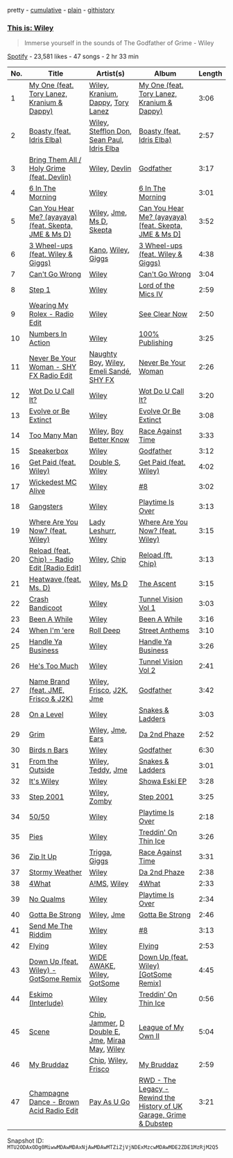 pretty - [cumulative](/playlists/cumulative/37i9dQZF1DXbW9wx2hgf03.md) - [plain](/playlists/plain/37i9dQZF1DXbW9wx2hgf03) - [githistory](https://github.githistory.xyz/mackorone/spotify-playlist-archive/blob/main/playlists/plain/37i9dQZF1DXbW9wx2hgf03)

### [This is: Wiley](https://open.spotify.com/playlist/37i9dQZF1DXbW9wx2hgf03)

> Immerse yourself in the sounds of The Godfather of Grime \- Wiley

[Spotify](https://open.spotify.com/user/spotify) - 23,581 likes - 47 songs - 2 hr 33 min

| No. | Title | Artist(s) | Album | Length |
|---|---|---|---|---|
| 1 | [My One \(feat\. Tory Lanez, Kranium & Dappy\)](https://open.spotify.com/track/3zgKEF4I4ILmTTSBvtiRlJ) | [Wiley](https://open.spotify.com/artist/7k9T7lZlHjRAM1bb0r9Rm3), [Kranium](https://open.spotify.com/artist/1LKo6ZA3RNvKtLa6zDu32S), [Dappy](https://open.spotify.com/artist/4q6hTJmeYXCwp0ivdtoSWA), [Tory Lanez](https://open.spotify.com/artist/2jku7tDXc6XoB6MO2hFuqg) | [My One \(feat\. Tory Lanez, Kranium & Dappy\)](https://open.spotify.com/album/1bE9v4U6xT3MDCh2SPn3jH) | 3:06 |
| 2 | [Boasty \(feat\. Idris Elba\)](https://open.spotify.com/track/7cz506PyIgh2bMN90Mc8Tn) | [Wiley](https://open.spotify.com/artist/7k9T7lZlHjRAM1bb0r9Rm3), [Stefflon Don](https://open.spotify.com/artist/2ExGrw6XpbtUAJHTLtUXUD), [Sean Paul](https://open.spotify.com/artist/3Isy6kedDrgPYoTS1dazA9), [Idris Elba](https://open.spotify.com/artist/0Dc2rdPzleezxhvQhQbXuS) | [Boasty \(feat\. Idris Elba\)](https://open.spotify.com/album/7JoyVaXzxpgTPjkgB8mWk3) | 2:57 |
| 3 | [Bring Them All / Holy Grime \(feat\. Devlin\)](https://open.spotify.com/track/79L8Au1ipSKjIXK2ZggRfP) | [Wiley](https://open.spotify.com/artist/7k9T7lZlHjRAM1bb0r9Rm3), [Devlin](https://open.spotify.com/artist/7Ks3elJhSP20mD04lgiA68) | [Godfather](https://open.spotify.com/album/1F4VaFhSDTVK5uDPXbm42l) | 3:17 |
| 4 | [6 In The Morning](https://open.spotify.com/track/4YiR9feHJinSeppVh4rawD) | [Wiley](https://open.spotify.com/artist/7k9T7lZlHjRAM1bb0r9Rm3) | [6 In The Morning](https://open.spotify.com/album/3SHsQatysIz8DWzoLW3G1r) | 3:01 |
| 5 | [Can You Hear Me? \(ayayaya\) \(feat\. Skepta, JME & Ms D\)](https://open.spotify.com/track/40gQwsrLW23q3VWwXO7GPX) | [Wiley](https://open.spotify.com/artist/7k9T7lZlHjRAM1bb0r9Rm3), [Jme](https://open.spotify.com/artist/4IZLJdhHCqAvT4pjn8TLH5), [Ms D](https://open.spotify.com/artist/0vLuSGSqHYveeNnOt3HwWF), [Skepta](https://open.spotify.com/artist/2p1fiYHYiXz9qi0JJyxBzN) | [Can You Hear Me? \(ayayaya\) \[feat\. Skepta, JME & Ms D\]](https://open.spotify.com/album/3RXrZMSIhU3UOg0cxjIICQ) | 3:52 |
| 6 | [3 Wheel\-ups \(feat\. Wiley & Giggs\)](https://open.spotify.com/track/4xwMnrJdxvwoASWyzNQoLP) | [Kano](https://open.spotify.com/artist/50nN8IFD4xA67fI4jYbLV4), [Wiley](https://open.spotify.com/artist/7k9T7lZlHjRAM1bb0r9Rm3), [Giggs](https://open.spotify.com/artist/3S0tlB4fE7ChxI2pWz8Xip) | [3 Wheel\-ups \(feat\. Wiley & Giggs\)](https://open.spotify.com/album/2RduxHLOLJnCJZv55AYfQo) | 4:38 |
| 7 | [Can't Go Wrong](https://open.spotify.com/track/3oKzl7JMPzEBoOIv2D2HUH) | [Wiley](https://open.spotify.com/artist/7k9T7lZlHjRAM1bb0r9Rm3) | [Can't Go Wrong](https://open.spotify.com/album/0ysSoOtle0I7mBKRWqfwID) | 3:04 |
| 8 | [Step 1](https://open.spotify.com/track/6P6HB69eWnyiSr9ffvn29R) | [Wiley](https://open.spotify.com/artist/7k9T7lZlHjRAM1bb0r9Rm3) | [Lord of the Mics IV](https://open.spotify.com/album/6eOssATUR7GN4dmDzUsExA) | 2:59 |
| 9 | [Wearing My Rolex \- Radio Edit](https://open.spotify.com/track/5liQj4sVRmEEESvvcb64o8) | [Wiley](https://open.spotify.com/artist/7k9T7lZlHjRAM1bb0r9Rm3) | [See Clear Now](https://open.spotify.com/album/6jyCINx0IQwks3MnchgcOR) | 2:50 |
| 10 | [Numbers In Action](https://open.spotify.com/track/1pm5GBaASz8faACQ7LXYJ7) | [Wiley](https://open.spotify.com/artist/7k9T7lZlHjRAM1bb0r9Rm3) | [100% Publishing](https://open.spotify.com/album/4s8TwuHSMEx1Yg3ASdAVhK) | 3:25 |
| 11 | [Never Be Your Woman \- SHY FX Radio Edit](https://open.spotify.com/track/4ymsAGWOmrWYmQ5nbzgeYC) | [Naughty Boy](https://open.spotify.com/artist/1bT7m67vi78r2oqvxrP3X5), [Wiley](https://open.spotify.com/artist/7k9T7lZlHjRAM1bb0r9Rm3), [Emeli Sandé](https://open.spotify.com/artist/7sfgqEdoeBTjd8lQsPT3Cy), [SHY FX](https://open.spotify.com/artist/5oDtp2FC8VqBjTx1aT4P5j) | [Never Be Your Woman](https://open.spotify.com/album/45MaWX9LfJvi8KpGnnadLX) | 2:26 |
| 12 | [Wot Do U Call It?](https://open.spotify.com/track/4AEchoLJtwAqS11yqRer42) | [Wiley](https://open.spotify.com/artist/7k9T7lZlHjRAM1bb0r9Rm3) | [Wot Do U Call It?](https://open.spotify.com/album/25enrYqMk82cWNUrN35B5X) | 3:20 |
| 13 | [Evolve or Be Extinct](https://open.spotify.com/track/0Nwq52Aiow9vNx8eBFyoKV) | [Wiley](https://open.spotify.com/artist/7k9T7lZlHjRAM1bb0r9Rm3) | [Evolve Or Be Extinct](https://open.spotify.com/album/2o0aL0IBINMlOGvJjS2Zw8) | 3:08 |
| 14 | [Too Many Man](https://open.spotify.com/track/2pucr6x078XuZbNLy8N8PA) | [Wiley](https://open.spotify.com/artist/7k9T7lZlHjRAM1bb0r9Rm3), [Boy Better Know](https://open.spotify.com/artist/180XcSBai6RDpuElMcKk2v) | [Race Against Time](https://open.spotify.com/album/3MwtMLG76QHxt3ixMVjUzc) | 3:33 |
| 15 | [Speakerbox](https://open.spotify.com/track/3YRY5W6LylZNFMcFBfjWy3) | [Wiley](https://open.spotify.com/artist/7k9T7lZlHjRAM1bb0r9Rm3) | [Godfather](https://open.spotify.com/album/1F4VaFhSDTVK5uDPXbm42l) | 3:12 |
| 16 | [Get Paid \(feat\. Wiley\)](https://open.spotify.com/track/2YjB6y1dGmA7okAes4r9rf) | [Double S](https://open.spotify.com/artist/2hs495y9Yso0hfotMuVaHC), [Wiley](https://open.spotify.com/artist/7k9T7lZlHjRAM1bb0r9Rm3) | [Get Paid \(feat\. Wiley\)](https://open.spotify.com/album/6DmPgvo38ebi6OgZo11CXv) | 4:02 |
| 17 | [Wickedest MC Alive](https://open.spotify.com/track/6PG5TNJRYxhxf4zapzYM5g) | [Wiley](https://open.spotify.com/artist/7k9T7lZlHjRAM1bb0r9Rm3) | [\#8](https://open.spotify.com/album/1AuhJx1ssKboAdMa5gc4fS) | 3:02 |
| 18 | [Gangsters](https://open.spotify.com/track/0ZKFSIkchY26BiIybn5mTn) | [Wiley](https://open.spotify.com/artist/7k9T7lZlHjRAM1bb0r9Rm3) | [Playtime Is Over](https://open.spotify.com/album/1Bzb6tlpnxrEwajQDM361B) | 3:13 |
| 19 | [Where Are You Now? \(feat\. Wiley\)](https://open.spotify.com/track/0Wfabge2M5GOoVYOMwDe1t) | [Lady Leshurr](https://open.spotify.com/artist/1Bk2KyFVMN5PeyVyDIiLqF), [Wiley](https://open.spotify.com/artist/7k9T7lZlHjRAM1bb0r9Rm3) | [Where Are You Now? \(feat\. Wiley\)](https://open.spotify.com/album/7pbTjqRB7Q67TskqYBFIWK) | 3:15 |
| 20 | [Reload \(feat\. Chip\) \- Radio Edit \[Radio Edit\]](https://open.spotify.com/track/7esvnbCJ4v9v6zvCDEJm0v) | [Wiley](https://open.spotify.com/artist/7k9T7lZlHjRAM1bb0r9Rm3), [Chip](https://open.spotify.com/artist/0tJCNteqwm7LmRZ6KWr8GT) | [Reload \(ft\. Chip\)](https://open.spotify.com/album/5EMqfB9Ne9opqBZMQhSgdJ) | 3:13 |
| 21 | [Heatwave \(feat\. Ms\. D\)](https://open.spotify.com/track/63bsPe8aayiERVIgTV9EBS) | [Wiley](https://open.spotify.com/artist/7k9T7lZlHjRAM1bb0r9Rm3), [Ms D](https://open.spotify.com/artist/0vLuSGSqHYveeNnOt3HwWF) | [The Ascent](https://open.spotify.com/album/7G0kWbJcGHJYNt9rBfq0Wl) | 3:15 |
| 22 | [Crash Bandicoot](https://open.spotify.com/track/5iKIgnGrF7ppfakcW3fFjV) | [Wiley](https://open.spotify.com/artist/7k9T7lZlHjRAM1bb0r9Rm3) | [Tunnel Vision Vol 1](https://open.spotify.com/album/21hZcR8Kuu1LgPe9ZuY5X4) | 3:03 |
| 23 | [Been A While](https://open.spotify.com/track/4x1KKTUbwNjISpyCVJisoD) | [Wiley](https://open.spotify.com/artist/7k9T7lZlHjRAM1bb0r9Rm3) | [Been A While](https://open.spotify.com/album/5BB6czg6tpTiHGdTwJBi5Z) | 3:16 |
| 24 | [When I'm 'ere](https://open.spotify.com/track/4KCcxxtiocJfjeez6gmiJf) | [Roll Deep](https://open.spotify.com/artist/4gpElxNt5pL515njzmZaZG) | [Street Anthems](https://open.spotify.com/album/4NG3Nt7LBArVxmeXPVqmH4) | 3:10 |
| 25 | [Handle Ya Business](https://open.spotify.com/track/2NMIPvfgUgIqMvCwpyHqEN) | [Wiley](https://open.spotify.com/artist/7k9T7lZlHjRAM1bb0r9Rm3) | [Handle Ya Business](https://open.spotify.com/album/2BtE0edf6WVovIiyE0Fdm0) | 3:26 |
| 26 | [He's Too Much](https://open.spotify.com/track/5VGKYDyFvTrSK9Xv4IQIed) | [Wiley](https://open.spotify.com/artist/7k9T7lZlHjRAM1bb0r9Rm3) | [Tunnel Vision Vol 2](https://open.spotify.com/album/48a0HsjjjDbXYNlIY4CQMu) | 2:41 |
| 27 | [Name Brand \(feat\. JME, Frisco & J2K\)](https://open.spotify.com/track/2OTJMSpDi7ijDnsqx7l3NZ) | [Wiley](https://open.spotify.com/artist/7k9T7lZlHjRAM1bb0r9Rm3), [Frisco](https://open.spotify.com/artist/5uefF2o3y9SAAyyM9sT56w), [J2K](https://open.spotify.com/artist/1KBzuqs6c8Es36k0Si1dDx), [Jme](https://open.spotify.com/artist/4IZLJdhHCqAvT4pjn8TLH5) | [Godfather](https://open.spotify.com/album/1F4VaFhSDTVK5uDPXbm42l) | 3:42 |
| 28 | [On a Level](https://open.spotify.com/track/7tZ8W21C20ukqw3hvMtwic) | [Wiley](https://open.spotify.com/artist/7k9T7lZlHjRAM1bb0r9Rm3) | [Snakes & Ladders](https://open.spotify.com/album/2OxZfGHTH7FSMENFk5Cuxm) | 3:03 |
| 29 | [Grim](https://open.spotify.com/track/4O94V1xVSRSVC43odSduNG) | [Wiley](https://open.spotify.com/artist/7k9T7lZlHjRAM1bb0r9Rm3), [Jme](https://open.spotify.com/artist/4IZLJdhHCqAvT4pjn8TLH5), [Ears](https://open.spotify.com/artist/18TqEY0zsHOM3CgZLtXTzU) | [Da 2nd Phaze](https://open.spotify.com/album/7BxDXrZzkC57VyU97UrsBr) | 2:52 |
| 30 | [Birds n Bars](https://open.spotify.com/track/6KW66PXtWIUhFwGFJmAMtE) | [Wiley](https://open.spotify.com/artist/7k9T7lZlHjRAM1bb0r9Rm3) | [Godfather](https://open.spotify.com/album/1F4VaFhSDTVK5uDPXbm42l) | 6:30 |
| 31 | [From the Outside](https://open.spotify.com/track/2AilToXG4IKXDDC1yM6TOy) | [Wiley](https://open.spotify.com/artist/7k9T7lZlHjRAM1bb0r9Rm3), [Teddy](https://open.spotify.com/artist/1f1KZHtvovGo026NgJQKLm), [Jme](https://open.spotify.com/artist/4IZLJdhHCqAvT4pjn8TLH5) | [Snakes & Ladders](https://open.spotify.com/album/6d3jMEgV42aMX4XsWZ2g67) | 3:01 |
| 32 | [It's Wiley](https://open.spotify.com/track/5NsH4obL4xdYTmqKHtgXqf) | [Wiley](https://open.spotify.com/artist/7k9T7lZlHjRAM1bb0r9Rm3) | [Showa Eski EP](https://open.spotify.com/album/3IxAESIJ2S4XHpLizYMVTN) | 3:28 |
| 33 | [Step 2001](https://open.spotify.com/track/0nwcFkvS97Ex6BGLUBBCS6) | [Wiley](https://open.spotify.com/artist/7k9T7lZlHjRAM1bb0r9Rm3), [Zomby](https://open.spotify.com/artist/0e1hn6R8UCfLkpHINwAyXR) | [Step 2001](https://open.spotify.com/album/4W7denxtvlnADNoRDwM3Ep) | 3:25 |
| 34 | [50/50](https://open.spotify.com/track/0D9LGPwzXCFkJ9sdmMRIWv) | [Wiley](https://open.spotify.com/artist/7k9T7lZlHjRAM1bb0r9Rm3) | [Playtime Is Over](https://open.spotify.com/album/1Bzb6tlpnxrEwajQDM361B) | 2:18 |
| 35 | [Pies](https://open.spotify.com/track/3uhkgElKj6LU06q2kiOuKA) | [Wiley](https://open.spotify.com/artist/7k9T7lZlHjRAM1bb0r9Rm3) | [Treddin' On Thin Ice](https://open.spotify.com/album/2wAz8EwQtxOuO7jK6KKxup) | 3:26 |
| 36 | [Zip It Up](https://open.spotify.com/track/6QfrRIkjOEMvWWHXjQ1TxU) | [Trigga](https://open.spotify.com/artist/4LqFJ98PEA7gIrRtviMUmb), [Giggs](https://open.spotify.com/artist/3S0tlB4fE7ChxI2pWz8Xip) | [Race Against Time](https://open.spotify.com/album/2HJWUYQJSKgpZ4XlqW19jW) | 3:31 |
| 37 | [Stormy Weather](https://open.spotify.com/track/5bNpFncCi9sZRYtwUXeF9t) | [Wiley](https://open.spotify.com/artist/7k9T7lZlHjRAM1bb0r9Rm3) | [Da 2nd Phaze](https://open.spotify.com/album/7BxDXrZzkC57VyU97UrsBr) | 2:38 |
| 38 | [4What](https://open.spotify.com/track/0rvJvfOxc6Tkk2CIrjMIxZ) | [A!MS](https://open.spotify.com/artist/4kRfa7RBzBu7mxeWo3FkOe), [Wiley](https://open.spotify.com/artist/7k9T7lZlHjRAM1bb0r9Rm3) | [4What](https://open.spotify.com/album/4niMN7dd9QwqpAcaPEaqdE) | 2:33 |
| 39 | [No Qualms](https://open.spotify.com/track/5puv7YHGKn8D4MIA2ihDI8) | [Wiley](https://open.spotify.com/artist/7k9T7lZlHjRAM1bb0r9Rm3) | [Playtime Is Over](https://open.spotify.com/album/1Bzb6tlpnxrEwajQDM361B) | 2:34 |
| 40 | [Gotta Be Strong](https://open.spotify.com/track/3LnMXYYTsspOk14VwtOibC) | [Wiley](https://open.spotify.com/artist/7k9T7lZlHjRAM1bb0r9Rm3), [Jme](https://open.spotify.com/artist/4IZLJdhHCqAvT4pjn8TLH5) | [Gotta Be Strong](https://open.spotify.com/album/59H9TTTm0m32z7O99YiARX) | 2:46 |
| 41 | [Send Me The Riddim](https://open.spotify.com/track/1efFKa8kCzYtKwrINT5oeX) | [Wiley](https://open.spotify.com/artist/7k9T7lZlHjRAM1bb0r9Rm3) | [\#8](https://open.spotify.com/album/36r5lIByqBgLNerT7LKa9B) | 3:13 |
| 42 | [Flying](https://open.spotify.com/track/3r2NGkULeJojItRRNK9hke) | [Wiley](https://open.spotify.com/artist/7k9T7lZlHjRAM1bb0r9Rm3) | [Flying](https://open.spotify.com/album/4hNmxiiwsR42M81MTYrZAW) | 2:53 |
| 43 | [Down Up \(feat\. Wiley\) \- GotSome Remix](https://open.spotify.com/track/0LxcixQLeBOHS3UCiqRBWp) | [WiDE AWAKE](https://open.spotify.com/artist/7bKJsFgjE6XoO5fDhTCCqX), [Wiley](https://open.spotify.com/artist/7k9T7lZlHjRAM1bb0r9Rm3), [GotSome](https://open.spotify.com/artist/5eALE6GKSAiBNMyqpsqoeX) | [Down Up \(feat\. Wiley\) \[GotSome Remix\]](https://open.spotify.com/album/2r0ljt0kiHmVQlz8AK0nET) | 4:45 |
| 44 | [Eskimo \(Interlude\)](https://open.spotify.com/track/7M9rTCJmE9q0VSIKedJlTy) | [Wiley](https://open.spotify.com/artist/7k9T7lZlHjRAM1bb0r9Rm3) | [Treddin' On Thin Ice](https://open.spotify.com/album/2wAz8EwQtxOuO7jK6KKxup) | 0:56 |
| 45 | [Scene](https://open.spotify.com/track/18mqg9528DXPlNUHcHiTLH) | [Chip](https://open.spotify.com/artist/0tJCNteqwm7LmRZ6KWr8GT), [Jammer](https://open.spotify.com/artist/4xgV1UcvsrLM4rQrjTjwNw), [D Double E](https://open.spotify.com/artist/6bwkMlweHsBCpI2a0C5nnN), [Jme](https://open.spotify.com/artist/4IZLJdhHCqAvT4pjn8TLH5), [Miraa May](https://open.spotify.com/artist/2fOvE1l01YyORhYzwoaLCM), [Wiley](https://open.spotify.com/artist/7k9T7lZlHjRAM1bb0r9Rm3) | [League of My Own II](https://open.spotify.com/album/4Rqm6mhzmPvpf2mcOy5Ysc) | 5:04 |
| 46 | [My Bruddaz](https://open.spotify.com/track/6WOP3jPk2hDM2yF9SAwsbn) | [Chip](https://open.spotify.com/artist/0tJCNteqwm7LmRZ6KWr8GT), [Wiley](https://open.spotify.com/artist/7k9T7lZlHjRAM1bb0r9Rm3), [Frisco](https://open.spotify.com/artist/1AKNroq6zJX4DlJaA0dcKw) | [My Bruddaz](https://open.spotify.com/album/1PdiGEV1kHMfvXkWaqGBw9) | 2:59 |
| 47 | [Champagne Dance \- Brown Acid Radio Edit](https://open.spotify.com/track/7nkLhmrlaspkLA7Avy9F8N) | [Pay As U Go](https://open.spotify.com/artist/1K3V7gspVWxKq5AAF0YPjI) | [RWD \- The Legacy \- Rewind the History of UK Garage, Grime & Dubstep](https://open.spotify.com/album/1tLoQMbYQWjRfgweU04w0f) | 3:21 |

Snapshot ID: `MTU2ODAxODg0MiwwMDAwMDAxNjAwMDAwMTZiZjVjNDExMzcwMDAwMDE2ZDE1MzRjM2Q5`